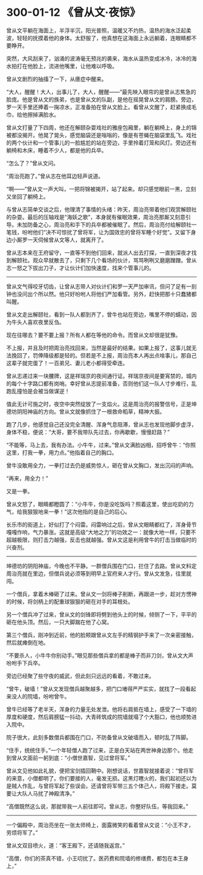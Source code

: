 # 300-01-12 《曾从文·夜惊》

曾从文平躺在海面上，半浮半沉，阳光普照，温暖又不灼热，温热的海水泛起柔波，轻轻的抚摸着他的身体。太舒服了，他真想在这海面上永远躺着，连眼睛都不要睁开。

突然，大风刮来了，汹涌的波涛毫无预兆的袭来，海水从温热变成冰冷，冰冷的海水拍打在他脸上，流进他嘴里，让他难以呼吸。

曾从文剧烈的抽搐了一下，从癔症中醒来。

“大人，醒醒！大人，出事儿了，大人，醒醒——”最先映入眼帘的是曾从志焦急的脸庞。他是曾从文的族弟，也是曾从文的队副，是他在摇晃曾从文的肩膀。旁边，罗一天手里还捧着一掬凉水，正准备拍在曾从文脸上。看曾从文醒了，赶紧换成毛巾，给他擦掉满脸水。

曾从文打量了下四周，他还在解颐杂耍戏社的雅座包厢里，躺在躺椅上，身上的锦被都没揭开。他晃了晃头，感觉脑袋还是嗡嗡的，像是有苍蝇在脑袋里乱飞。戏社的两个伙计和一个管事儿的一脸尴尬的站在旁边，手里拎着灯笼和风灯。旁边还有躺椅和木床，睡着不少人，都是他的兵卒。

“怎么了？”曾从文问。

“周治亮跑了。”曾从志在他耳边轻声说道。

“啊——”曾从文一声大叫，一把将锦被揭开，站了起来。却只感觉眼前一黑，立刻又坐回了躺椅上。

与曾从志简单交谈之后，他理清了事情的头绪：昨天，周治亮带着他们观赏解颐社的杂耍。最后的压轴戏是“海妖之歌”，本身就有催眠效果，周治亮那厮又刻意引导。未加防备之心，周治亮和手下的兵卒都被催眠了。然后，周治亮付给解颐社一笔钱，吩咐他们“决不可惊扰了曾将军，让为国效忠的曾将军睡个好觉”。又留下身边小厮罗一天伺候曾从文等人，就离开了。

曾从志本来在王府留守，一直等不到他们回来，就派人出去打探，一直到深夜才找到解颐社。观众早就散去了，只剩下几个看场的伙计，骂骂咧咧又磨磨蹭蹭。曾从志一怒之下拔出刀子，才让伙计们加快速度，找来个管事儿的。

***

曾从文气得咬牙切齿，让曾从志带人对伙计们和罗一天严加审讯，但问了足有一刻钟也没问出个所以然。他只好吩咐人将他们严加看管。另外，赶快把那十只蠢猪都叫醒。

曾从文走出解颐社，看到一队人都到齐了，曾牛也站在旁边，嘴里不停的蠕动，因为牛头人喜欢夜里反刍。

现在往哪去？要不要上报？所有人都在等他的命令。而曾从文却很是犹豫。

不上报，并且及时把周治亮找回来，当然是最好的结果。如果上报了，这事儿就无法挽回了，罚俸降级都是轻的。但若是不上报，周治亮本人再出点啥事儿，那自己这辈子就完蛋了！一百弟兄、妻儿老小都得受牵连。

曾从志递过来一块腰牌，这是祥瑞京的夜间通行证。祥瑞京夜间是要宵禁的，城内的每个十字路口都有岗哨。幸好曾从志提前准备，否则他们这一队人寸步难行，乱跑乱撞怕是会被当做谋逆！

值此无计可施之时，夜空中突然绽放了一支焰火。这是周治亮的报警信号，正是坤德坊阴阳神庙的方向。曾从文就像抓住了一根救命稻草，精神大振。

跑了几步，他感觉自己还没完全清醒、浑身气息阻滞，曾从志也发现他脚步虚浮，身体不稳，便说：“大哥，要不我带队先过去，你再歇歇，慢慢赶路？”

“不能等，马上去，我有办法。小牛牛，过来。”曾从文满脸凶相，招呼曾牛：“你照这里，打我一拳，用力点。”他指着自己的胸口。

曾牛没敢用全力，一拳打过去仍是威势惊人，砸在曾从文胸口，发出沉闷的声响。

“再来，用全力！”

又是一拳。

曾从文怒了，眼睛都瞪圆了：“小牛牛，你是没吃饭吗？照着这里，使出吃奶的力气，给我狠狠地来一拳！”这次他指的是自己的后心。

长乐市的街道上，好似打了个闷雷。闷雷响过之后，曾从文眼睛都红了，浑身骨节嘎嘎作响，气力暴涨。这就是高级“大地之力”的功效之一：就像大地一样，只要不超越极限，则打击力越强，反击也就越强。曾从文这是利用曾牛的打击当做临时的兴奋剂。

***

坤德坊的阴阳神庙，今晚也不平静。一群僧兵围在门口，拦住了去路。曾从文料定周治亮就在里边，但僧兵说必须等到明早上官府来人才行。曾从文发急，往里就闯。

一个僧兵，拿着木棒砸了过来。曾从文一剑将棒子削断，再跟进一步，趁对方愣神的时候，将剑柄上的配重球狠狠的砸在对手的耳根处。

另一个僧兵冲了过来，曾从文的剑锋即将劈到他头上的时候，倾侧了一下，平平的砸在他头顶。然后，一只大脚踹在他了心窝。

第三个僧兵，刚冲到近前，他的脸颊跟曾从文左手的精钢护手来了一次亲密接触，然后就瘫倒在地。

“不要杀人，小牛牛你别动手。”眼见那些僧兵拿的都是棒子而非刀剑，曾从文大声吩咐手下兵卒。

旁边已经聚了些守夜的威武，但此刻只远远的看着，不敢过来。

“曾牛，破墙！”曾从文发现僧兵越聚越多，把门口堵得严严实实，就找了一段看起来没人的院墙，吩咐曾牛。

曾牛已经等了老半天，浑身的力量无处发泄。他将右肩抵在墙上，感受了一下墙的厚度和硬度，然后肩膀猛一抖动，大青砖筑成的院墙就塌了个大豁口，他也顺势进入院中。

院子很大，此刻多数僧兵都围在门口，不防备曾从文破墙而入，顿时乱了阵脚。

“住手，统统住手。”一个年轻僧人跑了过来，正是白天站在两世神身边那个。他走到曾从文面前一躬到底：“小僧世嘉智，见过曾将军。”

曾从文见他如此礼貌，便把宝剑插回鞘中。刚想说话，世嘉智就接着说：“曾将军的来意，小僧都明了。你们要接的人，毫发无损。这黑灯瞎火的，我们起初还以为是贼人作乱，与曾将军起了些误会。还请曾将军带三五个体己人，将殿下接走。莫要让大队人马扰了神殿清净。”

“高僧既然这么说，那就带我一人前往即可。曾从志，你整好队伍，等我回来。”

***

一个偏殿中，周治亮坐在一张太师椅上，面露微笑的看着曾从文说：“小王不才，劳烦将军了。”

曾从文双目喷火，道：“客王殿下，还请随我返宫。”

“高僧，你们的茶真不错，小王叨扰了。医药费和院墙的修缮费，都包在本王身上，”